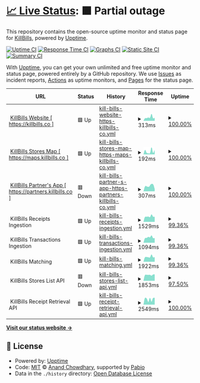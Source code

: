 # [📈 Live Status](https://killbillsdev.github.io/StatusPage): <!--live status--> **🟧 Partial outage**

This repository contains the open-source uptime monitor and status page for [KillBills](https://www.killbills.co/), powered by [Upptime](https://github.com/upptime/upptime).

[![Uptime CI](https://github.com/killbillsdev/StatusPage/workflows/Uptime%20CI/badge.svg)](https://github.com/killbillsdev/StatusPage/actions?query=workflow%3A%22Uptime+CI%22)
[![Response Time CI](https://github.com/killbillsdev/StatusPage/workflows/Response%20Time%20CI/badge.svg)](https://github.com/killbillsdev/StatusPage/actions?query=workflow%3A%22Response+Time+CI%22)
[![Graphs CI](https://github.com/killbillsdev/StatusPage/workflows/Graphs%20CI/badge.svg)](https://github.com/killbillsdev/StatusPage/actions?query=workflow%3A%22Graphs+CI%22)
[![Static Site CI](https://github.com/killbillsdev/StatusPage/workflows/Static%20Site%20CI/badge.svg)](https://github.com/killbillsdev/StatusPage/actions?query=workflow%3A%22Static+Site+CI%22)
[![Summary CI](https://github.com/killbillsdev/StatusPage/workflows/Summary%20CI/badge.svg)](https://github.com/killbillsdev/StatusPage/actions?query=workflow%3A%22Summary+CI%22)

With [Upptime](https://upptime.js.org), you can get your own unlimited and free uptime monitor and status page, powered entirely by a GitHub repository. We use [Issues](https://github.com/killbillsdev/StatusPage/issues) as incident reports, [Actions](https://github.com/killbillsdev/StatusPage/actions) as uptime monitors, and [Pages](https://killbillsdev.github.io/StatusPage) for the status page.

<!--start: status pages-->
<!-- This summary is generated by Upptime (https://github.com/upptime/upptime) -->
<!-- Do not edit this manually, your changes will be overwritten -->
<!-- prettier-ignore -->
| URL | Status | History | Response Time | Uptime |
| --- | ------ | ------- | ------------- | ------ |
| <img alt="" src="https://cdn.prod.website-files.com/65266c5d2cc55475b719db3a/65266c5d2cc55475b719dbea_favicon-killbillz%201.svg" height="13"> [KillBills Website [ https://killbills.co ]](https://killbills.co) | 🟩 Up | [kill-bills-website-https-killbills-co.yml](https://github.com/killbillsdev/StatusPage/commits/HEAD/history/kill-bills-website-https-killbills-co.yml) | <details><summary><img alt="Response time graph" src="./graphs/kill-bills-website-https-killbills-co/response-time-week.png" height="20"> 313ms</summary><br><a href="https://status.killbills.co/history/kill-bills-website-https-killbills-co"><img alt="Response time 366" src="https://img.shields.io/endpoint?url=https%3A%2F%2Fraw.githubusercontent.com%2Fkillbillsdev%2FStatusPage%2FHEAD%2Fapi%2Fkill-bills-website-https-killbills-co%2Fresponse-time.json"></a><br><a href="https://status.killbills.co/history/kill-bills-website-https-killbills-co"><img alt="24-hour response time 273" src="https://img.shields.io/endpoint?url=https%3A%2F%2Fraw.githubusercontent.com%2Fkillbillsdev%2FStatusPage%2FHEAD%2Fapi%2Fkill-bills-website-https-killbills-co%2Fresponse-time-day.json"></a><br><a href="https://status.killbills.co/history/kill-bills-website-https-killbills-co"><img alt="7-day response time 313" src="https://img.shields.io/endpoint?url=https%3A%2F%2Fraw.githubusercontent.com%2Fkillbillsdev%2FStatusPage%2FHEAD%2Fapi%2Fkill-bills-website-https-killbills-co%2Fresponse-time-week.json"></a><br><a href="https://status.killbills.co/history/kill-bills-website-https-killbills-co"><img alt="30-day response time 366" src="https://img.shields.io/endpoint?url=https%3A%2F%2Fraw.githubusercontent.com%2Fkillbillsdev%2FStatusPage%2FHEAD%2Fapi%2Fkill-bills-website-https-killbills-co%2Fresponse-time-month.json"></a><br><a href="https://status.killbills.co/history/kill-bills-website-https-killbills-co"><img alt="1-year response time 366" src="https://img.shields.io/endpoint?url=https%3A%2F%2Fraw.githubusercontent.com%2Fkillbillsdev%2FStatusPage%2FHEAD%2Fapi%2Fkill-bills-website-https-killbills-co%2Fresponse-time-year.json"></a></details> | <details><summary><a href="https://status.killbills.co/history/kill-bills-website-https-killbills-co">100.00%</a></summary><a href="https://status.killbills.co/history/kill-bills-website-https-killbills-co"><img alt="All-time uptime 100.00%" src="https://img.shields.io/endpoint?url=https%3A%2F%2Fraw.githubusercontent.com%2Fkillbillsdev%2FStatusPage%2FHEAD%2Fapi%2Fkill-bills-website-https-killbills-co%2Fuptime.json"></a><br><a href="https://status.killbills.co/history/kill-bills-website-https-killbills-co"><img alt="24-hour uptime 100.00%" src="https://img.shields.io/endpoint?url=https%3A%2F%2Fraw.githubusercontent.com%2Fkillbillsdev%2FStatusPage%2FHEAD%2Fapi%2Fkill-bills-website-https-killbills-co%2Fuptime-day.json"></a><br><a href="https://status.killbills.co/history/kill-bills-website-https-killbills-co"><img alt="7-day uptime 100.00%" src="https://img.shields.io/endpoint?url=https%3A%2F%2Fraw.githubusercontent.com%2Fkillbillsdev%2FStatusPage%2FHEAD%2Fapi%2Fkill-bills-website-https-killbills-co%2Fuptime-week.json"></a><br><a href="https://status.killbills.co/history/kill-bills-website-https-killbills-co"><img alt="30-day uptime 100.00%" src="https://img.shields.io/endpoint?url=https%3A%2F%2Fraw.githubusercontent.com%2Fkillbillsdev%2FStatusPage%2FHEAD%2Fapi%2Fkill-bills-website-https-killbills-co%2Fuptime-month.json"></a><br><a href="https://status.killbills.co/history/kill-bills-website-https-killbills-co"><img alt="1-year uptime 100.00%" src="https://img.shields.io/endpoint?url=https%3A%2F%2Fraw.githubusercontent.com%2Fkillbillsdev%2FStatusPage%2FHEAD%2Fapi%2Fkill-bills-website-https-killbills-co%2Fuptime-year.json"></a></details>
| <img alt="" src="https://cdn.prod.website-files.com/65266c5d2cc55475b719db3a/65266c5d2cc55475b719dbea_favicon-killbillz%201.svg" height="13"> [KillBills Stores Map [ https://maps.killbills.co ]](https://maps.killbills.co) | 🟩 Up | [kill-bills-stores-map-https-maps-killbills-co.yml](https://github.com/killbillsdev/StatusPage/commits/HEAD/history/kill-bills-stores-map-https-maps-killbills-co.yml) | <details><summary><img alt="Response time graph" src="./graphs/kill-bills-stores-map-https-maps-killbills-co/response-time-week.png" height="20"> 192ms</summary><br><a href="https://status.killbills.co/history/kill-bills-stores-map-https-maps-killbills-co"><img alt="Response time 146" src="https://img.shields.io/endpoint?url=https%3A%2F%2Fraw.githubusercontent.com%2Fkillbillsdev%2FStatusPage%2FHEAD%2Fapi%2Fkill-bills-stores-map-https-maps-killbills-co%2Fresponse-time.json"></a><br><a href="https://status.killbills.co/history/kill-bills-stores-map-https-maps-killbills-co"><img alt="24-hour response time 280" src="https://img.shields.io/endpoint?url=https%3A%2F%2Fraw.githubusercontent.com%2Fkillbillsdev%2FStatusPage%2FHEAD%2Fapi%2Fkill-bills-stores-map-https-maps-killbills-co%2Fresponse-time-day.json"></a><br><a href="https://status.killbills.co/history/kill-bills-stores-map-https-maps-killbills-co"><img alt="7-day response time 192" src="https://img.shields.io/endpoint?url=https%3A%2F%2Fraw.githubusercontent.com%2Fkillbillsdev%2FStatusPage%2FHEAD%2Fapi%2Fkill-bills-stores-map-https-maps-killbills-co%2Fresponse-time-week.json"></a><br><a href="https://status.killbills.co/history/kill-bills-stores-map-https-maps-killbills-co"><img alt="30-day response time 146" src="https://img.shields.io/endpoint?url=https%3A%2F%2Fraw.githubusercontent.com%2Fkillbillsdev%2FStatusPage%2FHEAD%2Fapi%2Fkill-bills-stores-map-https-maps-killbills-co%2Fresponse-time-month.json"></a><br><a href="https://status.killbills.co/history/kill-bills-stores-map-https-maps-killbills-co"><img alt="1-year response time 146" src="https://img.shields.io/endpoint?url=https%3A%2F%2Fraw.githubusercontent.com%2Fkillbillsdev%2FStatusPage%2FHEAD%2Fapi%2Fkill-bills-stores-map-https-maps-killbills-co%2Fresponse-time-year.json"></a></details> | <details><summary><a href="https://status.killbills.co/history/kill-bills-stores-map-https-maps-killbills-co">100.00%</a></summary><a href="https://status.killbills.co/history/kill-bills-stores-map-https-maps-killbills-co"><img alt="All-time uptime 100.00%" src="https://img.shields.io/endpoint?url=https%3A%2F%2Fraw.githubusercontent.com%2Fkillbillsdev%2FStatusPage%2FHEAD%2Fapi%2Fkill-bills-stores-map-https-maps-killbills-co%2Fuptime.json"></a><br><a href="https://status.killbills.co/history/kill-bills-stores-map-https-maps-killbills-co"><img alt="24-hour uptime 100.00%" src="https://img.shields.io/endpoint?url=https%3A%2F%2Fraw.githubusercontent.com%2Fkillbillsdev%2FStatusPage%2FHEAD%2Fapi%2Fkill-bills-stores-map-https-maps-killbills-co%2Fuptime-day.json"></a><br><a href="https://status.killbills.co/history/kill-bills-stores-map-https-maps-killbills-co"><img alt="7-day uptime 100.00%" src="https://img.shields.io/endpoint?url=https%3A%2F%2Fraw.githubusercontent.com%2Fkillbillsdev%2FStatusPage%2FHEAD%2Fapi%2Fkill-bills-stores-map-https-maps-killbills-co%2Fuptime-week.json"></a><br><a href="https://status.killbills.co/history/kill-bills-stores-map-https-maps-killbills-co"><img alt="30-day uptime 100.00%" src="https://img.shields.io/endpoint?url=https%3A%2F%2Fraw.githubusercontent.com%2Fkillbillsdev%2FStatusPage%2FHEAD%2Fapi%2Fkill-bills-stores-map-https-maps-killbills-co%2Fuptime-month.json"></a><br><a href="https://status.killbills.co/history/kill-bills-stores-map-https-maps-killbills-co"><img alt="1-year uptime 100.00%" src="https://img.shields.io/endpoint?url=https%3A%2F%2Fraw.githubusercontent.com%2Fkillbillsdev%2FStatusPage%2FHEAD%2Fapi%2Fkill-bills-stores-map-https-maps-killbills-co%2Fuptime-year.json"></a></details>
| <img alt="" src="https://cdn.prod.website-files.com/65266c5d2cc55475b719db3a/65266c5d2cc55475b719dbea_favicon-killbillz%201.svg" height="13"> [KillBills Partner's App [ https://partners.killbills.co ]](https://partners.killbills.co) | 🟥 Down | [kill-bills-partner-s-app-https-partners-killbills-co.yml](https://github.com/killbillsdev/StatusPage/commits/HEAD/history/kill-bills-partner-s-app-https-partners-killbills-co.yml) | <details><summary><img alt="Response time graph" src="./graphs/kill-bills-partner-s-app-https-partners-killbills-co/response-time-week.png" height="20"> 307ms</summary><br><a href="https://status.killbills.co/history/kill-bills-partner-s-app-https-partners-killbills-co"><img alt="Response time 311" src="https://img.shields.io/endpoint?url=https%3A%2F%2Fraw.githubusercontent.com%2Fkillbillsdev%2FStatusPage%2FHEAD%2Fapi%2Fkill-bills-partner-s-app-https-partners-killbills-co%2Fresponse-time.json"></a><br><a href="https://status.killbills.co/history/kill-bills-partner-s-app-https-partners-killbills-co"><img alt="24-hour response time 0" src="https://img.shields.io/endpoint?url=https%3A%2F%2Fraw.githubusercontent.com%2Fkillbillsdev%2FStatusPage%2FHEAD%2Fapi%2Fkill-bills-partner-s-app-https-partners-killbills-co%2Fresponse-time-day.json"></a><br><a href="https://status.killbills.co/history/kill-bills-partner-s-app-https-partners-killbills-co"><img alt="7-day response time 307" src="https://img.shields.io/endpoint?url=https%3A%2F%2Fraw.githubusercontent.com%2Fkillbillsdev%2FStatusPage%2FHEAD%2Fapi%2Fkill-bills-partner-s-app-https-partners-killbills-co%2Fresponse-time-week.json"></a><br><a href="https://status.killbills.co/history/kill-bills-partner-s-app-https-partners-killbills-co"><img alt="30-day response time 311" src="https://img.shields.io/endpoint?url=https%3A%2F%2Fraw.githubusercontent.com%2Fkillbillsdev%2FStatusPage%2FHEAD%2Fapi%2Fkill-bills-partner-s-app-https-partners-killbills-co%2Fresponse-time-month.json"></a><br><a href="https://status.killbills.co/history/kill-bills-partner-s-app-https-partners-killbills-co"><img alt="1-year response time 311" src="https://img.shields.io/endpoint?url=https%3A%2F%2Fraw.githubusercontent.com%2Fkillbillsdev%2FStatusPage%2FHEAD%2Fapi%2Fkill-bills-partner-s-app-https-partners-killbills-co%2Fresponse-time-year.json"></a></details> | <details><summary><a href="https://status.killbills.co/history/kill-bills-partner-s-app-https-partners-killbills-co">100.00%</a></summary><a href="https://status.killbills.co/history/kill-bills-partner-s-app-https-partners-killbills-co"><img alt="All-time uptime 100.00%" src="https://img.shields.io/endpoint?url=https%3A%2F%2Fraw.githubusercontent.com%2Fkillbillsdev%2FStatusPage%2FHEAD%2Fapi%2Fkill-bills-partner-s-app-https-partners-killbills-co%2Fuptime.json"></a><br><a href="https://status.killbills.co/history/kill-bills-partner-s-app-https-partners-killbills-co"><img alt="24-hour uptime 100.00%" src="https://img.shields.io/endpoint?url=https%3A%2F%2Fraw.githubusercontent.com%2Fkillbillsdev%2FStatusPage%2FHEAD%2Fapi%2Fkill-bills-partner-s-app-https-partners-killbills-co%2Fuptime-day.json"></a><br><a href="https://status.killbills.co/history/kill-bills-partner-s-app-https-partners-killbills-co"><img alt="7-day uptime 100.00%" src="https://img.shields.io/endpoint?url=https%3A%2F%2Fraw.githubusercontent.com%2Fkillbillsdev%2FStatusPage%2FHEAD%2Fapi%2Fkill-bills-partner-s-app-https-partners-killbills-co%2Fuptime-week.json"></a><br><a href="https://status.killbills.co/history/kill-bills-partner-s-app-https-partners-killbills-co"><img alt="30-day uptime 100.00%" src="https://img.shields.io/endpoint?url=https%3A%2F%2Fraw.githubusercontent.com%2Fkillbillsdev%2FStatusPage%2FHEAD%2Fapi%2Fkill-bills-partner-s-app-https-partners-killbills-co%2Fuptime-month.json"></a><br><a href="https://status.killbills.co/history/kill-bills-partner-s-app-https-partners-killbills-co"><img alt="1-year uptime 100.00%" src="https://img.shields.io/endpoint?url=https%3A%2F%2Fraw.githubusercontent.com%2Fkillbillsdev%2FStatusPage%2FHEAD%2Fapi%2Fkill-bills-partner-s-app-https-partners-killbills-co%2Fuptime-year.json"></a></details>
| <img alt="" src="https://cdn.prod.website-files.com/65266c5d2cc55475b719db3a/65266c5d2cc55475b719dbea_favicon-killbillz%201.svg" height="13"> KillBills Receipts Ingestion | 🟩 Up | [kill-bills-receipts-ingestion.yml](https://github.com/killbillsdev/StatusPage/commits/HEAD/history/kill-bills-receipts-ingestion.yml) | <details><summary><img alt="Response time graph" src="./graphs/kill-bills-receipts-ingestion/response-time-week.png" height="20"> 1529ms</summary><br><a href="https://status.killbills.co/history/kill-bills-receipts-ingestion"><img alt="Response time 955" src="https://img.shields.io/endpoint?url=https%3A%2F%2Fraw.githubusercontent.com%2Fkillbillsdev%2FStatusPage%2FHEAD%2Fapi%2Fkill-bills-receipts-ingestion%2Fresponse-time.json"></a><br><a href="https://status.killbills.co/history/kill-bills-receipts-ingestion"><img alt="24-hour response time 2675" src="https://img.shields.io/endpoint?url=https%3A%2F%2Fraw.githubusercontent.com%2Fkillbillsdev%2FStatusPage%2FHEAD%2Fapi%2Fkill-bills-receipts-ingestion%2Fresponse-time-day.json"></a><br><a href="https://status.killbills.co/history/kill-bills-receipts-ingestion"><img alt="7-day response time 1529" src="https://img.shields.io/endpoint?url=https%3A%2F%2Fraw.githubusercontent.com%2Fkillbillsdev%2FStatusPage%2FHEAD%2Fapi%2Fkill-bills-receipts-ingestion%2Fresponse-time-week.json"></a><br><a href="https://status.killbills.co/history/kill-bills-receipts-ingestion"><img alt="30-day response time 955" src="https://img.shields.io/endpoint?url=https%3A%2F%2Fraw.githubusercontent.com%2Fkillbillsdev%2FStatusPage%2FHEAD%2Fapi%2Fkill-bills-receipts-ingestion%2Fresponse-time-month.json"></a><br><a href="https://status.killbills.co/history/kill-bills-receipts-ingestion"><img alt="1-year response time 955" src="https://img.shields.io/endpoint?url=https%3A%2F%2Fraw.githubusercontent.com%2Fkillbillsdev%2FStatusPage%2FHEAD%2Fapi%2Fkill-bills-receipts-ingestion%2Fresponse-time-year.json"></a></details> | <details><summary><a href="https://status.killbills.co/history/kill-bills-receipts-ingestion">99.36%</a></summary><a href="https://status.killbills.co/history/kill-bills-receipts-ingestion"><img alt="All-time uptime 99.52%" src="https://img.shields.io/endpoint?url=https%3A%2F%2Fraw.githubusercontent.com%2Fkillbillsdev%2FStatusPage%2FHEAD%2Fapi%2Fkill-bills-receipts-ingestion%2Fuptime.json"></a><br><a href="https://status.killbills.co/history/kill-bills-receipts-ingestion"><img alt="24-hour uptime 95.52%" src="https://img.shields.io/endpoint?url=https%3A%2F%2Fraw.githubusercontent.com%2Fkillbillsdev%2FStatusPage%2FHEAD%2Fapi%2Fkill-bills-receipts-ingestion%2Fuptime-day.json"></a><br><a href="https://status.killbills.co/history/kill-bills-receipts-ingestion"><img alt="7-day uptime 99.36%" src="https://img.shields.io/endpoint?url=https%3A%2F%2Fraw.githubusercontent.com%2Fkillbillsdev%2FStatusPage%2FHEAD%2Fapi%2Fkill-bills-receipts-ingestion%2Fuptime-week.json"></a><br><a href="https://status.killbills.co/history/kill-bills-receipts-ingestion"><img alt="30-day uptime 99.52%" src="https://img.shields.io/endpoint?url=https%3A%2F%2Fraw.githubusercontent.com%2Fkillbillsdev%2FStatusPage%2FHEAD%2Fapi%2Fkill-bills-receipts-ingestion%2Fuptime-month.json"></a><br><a href="https://status.killbills.co/history/kill-bills-receipts-ingestion"><img alt="1-year uptime 99.52%" src="https://img.shields.io/endpoint?url=https%3A%2F%2Fraw.githubusercontent.com%2Fkillbillsdev%2FStatusPage%2FHEAD%2Fapi%2Fkill-bills-receipts-ingestion%2Fuptime-year.json"></a></details>
| <img alt="" src="https://cdn.prod.website-files.com/65266c5d2cc55475b719db3a/65266c5d2cc55475b719dbea_favicon-killbillz%201.svg" height="13"> KillBills Transactions Ingestion | 🟩 Up | [kill-bills-transactions-ingestion.yml](https://github.com/killbillsdev/StatusPage/commits/HEAD/history/kill-bills-transactions-ingestion.yml) | <details><summary><img alt="Response time graph" src="./graphs/kill-bills-transactions-ingestion/response-time-week.png" height="20"> 1094ms</summary><br><a href="https://status.killbills.co/history/kill-bills-transactions-ingestion"><img alt="Response time 497" src="https://img.shields.io/endpoint?url=https%3A%2F%2Fraw.githubusercontent.com%2Fkillbillsdev%2FStatusPage%2FHEAD%2Fapi%2Fkill-bills-transactions-ingestion%2Fresponse-time.json"></a><br><a href="https://status.killbills.co/history/kill-bills-transactions-ingestion"><img alt="24-hour response time 2235" src="https://img.shields.io/endpoint?url=https%3A%2F%2Fraw.githubusercontent.com%2Fkillbillsdev%2FStatusPage%2FHEAD%2Fapi%2Fkill-bills-transactions-ingestion%2Fresponse-time-day.json"></a><br><a href="https://status.killbills.co/history/kill-bills-transactions-ingestion"><img alt="7-day response time 1094" src="https://img.shields.io/endpoint?url=https%3A%2F%2Fraw.githubusercontent.com%2Fkillbillsdev%2FStatusPage%2FHEAD%2Fapi%2Fkill-bills-transactions-ingestion%2Fresponse-time-week.json"></a><br><a href="https://status.killbills.co/history/kill-bills-transactions-ingestion"><img alt="30-day response time 497" src="https://img.shields.io/endpoint?url=https%3A%2F%2Fraw.githubusercontent.com%2Fkillbillsdev%2FStatusPage%2FHEAD%2Fapi%2Fkill-bills-transactions-ingestion%2Fresponse-time-month.json"></a><br><a href="https://status.killbills.co/history/kill-bills-transactions-ingestion"><img alt="1-year response time 497" src="https://img.shields.io/endpoint?url=https%3A%2F%2Fraw.githubusercontent.com%2Fkillbillsdev%2FStatusPage%2FHEAD%2Fapi%2Fkill-bills-transactions-ingestion%2Fresponse-time-year.json"></a></details> | <details><summary><a href="https://status.killbills.co/history/kill-bills-transactions-ingestion">99.36%</a></summary><a href="https://status.killbills.co/history/kill-bills-transactions-ingestion"><img alt="All-time uptime 99.56%" src="https://img.shields.io/endpoint?url=https%3A%2F%2Fraw.githubusercontent.com%2Fkillbillsdev%2FStatusPage%2FHEAD%2Fapi%2Fkill-bills-transactions-ingestion%2Fuptime.json"></a><br><a href="https://status.killbills.co/history/kill-bills-transactions-ingestion"><img alt="24-hour uptime 95.52%" src="https://img.shields.io/endpoint?url=https%3A%2F%2Fraw.githubusercontent.com%2Fkillbillsdev%2FStatusPage%2FHEAD%2Fapi%2Fkill-bills-transactions-ingestion%2Fuptime-day.json"></a><br><a href="https://status.killbills.co/history/kill-bills-transactions-ingestion"><img alt="7-day uptime 99.36%" src="https://img.shields.io/endpoint?url=https%3A%2F%2Fraw.githubusercontent.com%2Fkillbillsdev%2FStatusPage%2FHEAD%2Fapi%2Fkill-bills-transactions-ingestion%2Fuptime-week.json"></a><br><a href="https://status.killbills.co/history/kill-bills-transactions-ingestion"><img alt="30-day uptime 99.56%" src="https://img.shields.io/endpoint?url=https%3A%2F%2Fraw.githubusercontent.com%2Fkillbillsdev%2FStatusPage%2FHEAD%2Fapi%2Fkill-bills-transactions-ingestion%2Fuptime-month.json"></a><br><a href="https://status.killbills.co/history/kill-bills-transactions-ingestion"><img alt="1-year uptime 99.56%" src="https://img.shields.io/endpoint?url=https%3A%2F%2Fraw.githubusercontent.com%2Fkillbillsdev%2FStatusPage%2FHEAD%2Fapi%2Fkill-bills-transactions-ingestion%2Fuptime-year.json"></a></details>
| <img alt="" src="https://cdn.prod.website-files.com/65266c5d2cc55475b719db3a/65266c5d2cc55475b719dbea_favicon-killbillz%201.svg" height="13"> KillBills Matching | 🟩 Up | [kill-bills-matching.yml](https://github.com/killbillsdev/StatusPage/commits/HEAD/history/kill-bills-matching.yml) | <details><summary><img alt="Response time graph" src="./graphs/kill-bills-matching/response-time-week.png" height="20"> 1922ms</summary><br><a href="https://status.killbills.co/history/kill-bills-matching"><img alt="Response time 1447" src="https://img.shields.io/endpoint?url=https%3A%2F%2Fraw.githubusercontent.com%2Fkillbillsdev%2FStatusPage%2FHEAD%2Fapi%2Fkill-bills-matching%2Fresponse-time.json"></a><br><a href="https://status.killbills.co/history/kill-bills-matching"><img alt="24-hour response time 4103" src="https://img.shields.io/endpoint?url=https%3A%2F%2Fraw.githubusercontent.com%2Fkillbillsdev%2FStatusPage%2FHEAD%2Fapi%2Fkill-bills-matching%2Fresponse-time-day.json"></a><br><a href="https://status.killbills.co/history/kill-bills-matching"><img alt="7-day response time 1922" src="https://img.shields.io/endpoint?url=https%3A%2F%2Fraw.githubusercontent.com%2Fkillbillsdev%2FStatusPage%2FHEAD%2Fapi%2Fkill-bills-matching%2Fresponse-time-week.json"></a><br><a href="https://status.killbills.co/history/kill-bills-matching"><img alt="30-day response time 1447" src="https://img.shields.io/endpoint?url=https%3A%2F%2Fraw.githubusercontent.com%2Fkillbillsdev%2FStatusPage%2FHEAD%2Fapi%2Fkill-bills-matching%2Fresponse-time-month.json"></a><br><a href="https://status.killbills.co/history/kill-bills-matching"><img alt="1-year response time 1447" src="https://img.shields.io/endpoint?url=https%3A%2F%2Fraw.githubusercontent.com%2Fkillbillsdev%2FStatusPage%2FHEAD%2Fapi%2Fkill-bills-matching%2Fresponse-time-year.json"></a></details> | <details><summary><a href="https://status.killbills.co/history/kill-bills-matching">99.36%</a></summary><a href="https://status.killbills.co/history/kill-bills-matching"><img alt="All-time uptime 93.80%" src="https://img.shields.io/endpoint?url=https%3A%2F%2Fraw.githubusercontent.com%2Fkillbillsdev%2FStatusPage%2FHEAD%2Fapi%2Fkill-bills-matching%2Fuptime.json"></a><br><a href="https://status.killbills.co/history/kill-bills-matching"><img alt="24-hour uptime 95.52%" src="https://img.shields.io/endpoint?url=https%3A%2F%2Fraw.githubusercontent.com%2Fkillbillsdev%2FStatusPage%2FHEAD%2Fapi%2Fkill-bills-matching%2Fuptime-day.json"></a><br><a href="https://status.killbills.co/history/kill-bills-matching"><img alt="7-day uptime 99.36%" src="https://img.shields.io/endpoint?url=https%3A%2F%2Fraw.githubusercontent.com%2Fkillbillsdev%2FStatusPage%2FHEAD%2Fapi%2Fkill-bills-matching%2Fuptime-week.json"></a><br><a href="https://status.killbills.co/history/kill-bills-matching"><img alt="30-day uptime 93.80%" src="https://img.shields.io/endpoint?url=https%3A%2F%2Fraw.githubusercontent.com%2Fkillbillsdev%2FStatusPage%2FHEAD%2Fapi%2Fkill-bills-matching%2Fuptime-month.json"></a><br><a href="https://status.killbills.co/history/kill-bills-matching"><img alt="1-year uptime 93.80%" src="https://img.shields.io/endpoint?url=https%3A%2F%2Fraw.githubusercontent.com%2Fkillbillsdev%2FStatusPage%2FHEAD%2Fapi%2Fkill-bills-matching%2Fuptime-year.json"></a></details>
| <img alt="" src="https://cdn.prod.website-files.com/65266c5d2cc55475b719db3a/65266c5d2cc55475b719dbea_favicon-killbillz%201.svg" height="13"> KillBills Stores List API | 🟥 Down | [kill-bills-stores-list-api.yml](https://github.com/killbillsdev/StatusPage/commits/HEAD/history/kill-bills-stores-list-api.yml) | <details><summary><img alt="Response time graph" src="./graphs/kill-bills-stores-list-api/response-time-week.png" height="20"> 1853ms</summary><br><a href="https://status.killbills.co/history/kill-bills-stores-list-api"><img alt="Response time 2050" src="https://img.shields.io/endpoint?url=https%3A%2F%2Fraw.githubusercontent.com%2Fkillbillsdev%2FStatusPage%2FHEAD%2Fapi%2Fkill-bills-stores-list-api%2Fresponse-time.json"></a><br><a href="https://status.killbills.co/history/kill-bills-stores-list-api"><img alt="24-hour response time 1709" src="https://img.shields.io/endpoint?url=https%3A%2F%2Fraw.githubusercontent.com%2Fkillbillsdev%2FStatusPage%2FHEAD%2Fapi%2Fkill-bills-stores-list-api%2Fresponse-time-day.json"></a><br><a href="https://status.killbills.co/history/kill-bills-stores-list-api"><img alt="7-day response time 1853" src="https://img.shields.io/endpoint?url=https%3A%2F%2Fraw.githubusercontent.com%2Fkillbillsdev%2FStatusPage%2FHEAD%2Fapi%2Fkill-bills-stores-list-api%2Fresponse-time-week.json"></a><br><a href="https://status.killbills.co/history/kill-bills-stores-list-api"><img alt="30-day response time 2050" src="https://img.shields.io/endpoint?url=https%3A%2F%2Fraw.githubusercontent.com%2Fkillbillsdev%2FStatusPage%2FHEAD%2Fapi%2Fkill-bills-stores-list-api%2Fresponse-time-month.json"></a><br><a href="https://status.killbills.co/history/kill-bills-stores-list-api"><img alt="1-year response time 2050" src="https://img.shields.io/endpoint?url=https%3A%2F%2Fraw.githubusercontent.com%2Fkillbillsdev%2FStatusPage%2FHEAD%2Fapi%2Fkill-bills-stores-list-api%2Fresponse-time-year.json"></a></details> | <details><summary><a href="https://status.killbills.co/history/kill-bills-stores-list-api">97.50%</a></summary><a href="https://status.killbills.co/history/kill-bills-stores-list-api"><img alt="All-time uptime 98.18%" src="https://img.shields.io/endpoint?url=https%3A%2F%2Fraw.githubusercontent.com%2Fkillbillsdev%2FStatusPage%2FHEAD%2Fapi%2Fkill-bills-stores-list-api%2Fuptime.json"></a><br><a href="https://status.killbills.co/history/kill-bills-stores-list-api"><img alt="24-hour uptime 82.47%" src="https://img.shields.io/endpoint?url=https%3A%2F%2Fraw.githubusercontent.com%2Fkillbillsdev%2FStatusPage%2FHEAD%2Fapi%2Fkill-bills-stores-list-api%2Fuptime-day.json"></a><br><a href="https://status.killbills.co/history/kill-bills-stores-list-api"><img alt="7-day uptime 97.50%" src="https://img.shields.io/endpoint?url=https%3A%2F%2Fraw.githubusercontent.com%2Fkillbillsdev%2FStatusPage%2FHEAD%2Fapi%2Fkill-bills-stores-list-api%2Fuptime-week.json"></a><br><a href="https://status.killbills.co/history/kill-bills-stores-list-api"><img alt="30-day uptime 98.18%" src="https://img.shields.io/endpoint?url=https%3A%2F%2Fraw.githubusercontent.com%2Fkillbillsdev%2FStatusPage%2FHEAD%2Fapi%2Fkill-bills-stores-list-api%2Fuptime-month.json"></a><br><a href="https://status.killbills.co/history/kill-bills-stores-list-api"><img alt="1-year uptime 98.18%" src="https://img.shields.io/endpoint?url=https%3A%2F%2Fraw.githubusercontent.com%2Fkillbillsdev%2FStatusPage%2FHEAD%2Fapi%2Fkill-bills-stores-list-api%2Fuptime-year.json"></a></details>
| <img alt="" src="https://cdn.prod.website-files.com/65266c5d2cc55475b719db3a/65266c5d2cc55475b719dbea_favicon-killbillz%201.svg" height="13"> KillBills Receipt Retrieval API | 🟩 Up | [kill-bills-receipt-retrieval-api.yml](https://github.com/killbillsdev/StatusPage/commits/HEAD/history/kill-bills-receipt-retrieval-api.yml) | <details><summary><img alt="Response time graph" src="./graphs/kill-bills-receipt-retrieval-api/response-time-week.png" height="20"> 2549ms</summary><br><a href="https://status.killbills.co/history/kill-bills-receipt-retrieval-api"><img alt="Response time 2574" src="https://img.shields.io/endpoint?url=https%3A%2F%2Fraw.githubusercontent.com%2Fkillbillsdev%2FStatusPage%2FHEAD%2Fapi%2Fkill-bills-receipt-retrieval-api%2Fresponse-time.json"></a><br><a href="https://status.killbills.co/history/kill-bills-receipt-retrieval-api"><img alt="24-hour response time 3200" src="https://img.shields.io/endpoint?url=https%3A%2F%2Fraw.githubusercontent.com%2Fkillbillsdev%2FStatusPage%2FHEAD%2Fapi%2Fkill-bills-receipt-retrieval-api%2Fresponse-time-day.json"></a><br><a href="https://status.killbills.co/history/kill-bills-receipt-retrieval-api"><img alt="7-day response time 2549" src="https://img.shields.io/endpoint?url=https%3A%2F%2Fraw.githubusercontent.com%2Fkillbillsdev%2FStatusPage%2FHEAD%2Fapi%2Fkill-bills-receipt-retrieval-api%2Fresponse-time-week.json"></a><br><a href="https://status.killbills.co/history/kill-bills-receipt-retrieval-api"><img alt="30-day response time 2574" src="https://img.shields.io/endpoint?url=https%3A%2F%2Fraw.githubusercontent.com%2Fkillbillsdev%2FStatusPage%2FHEAD%2Fapi%2Fkill-bills-receipt-retrieval-api%2Fresponse-time-month.json"></a><br><a href="https://status.killbills.co/history/kill-bills-receipt-retrieval-api"><img alt="1-year response time 2574" src="https://img.shields.io/endpoint?url=https%3A%2F%2Fraw.githubusercontent.com%2Fkillbillsdev%2FStatusPage%2FHEAD%2Fapi%2Fkill-bills-receipt-retrieval-api%2Fresponse-time-year.json"></a></details> | <details><summary><a href="https://status.killbills.co/history/kill-bills-receipt-retrieval-api">100.00%</a></summary><a href="https://status.killbills.co/history/kill-bills-receipt-retrieval-api"><img alt="All-time uptime 100.00%" src="https://img.shields.io/endpoint?url=https%3A%2F%2Fraw.githubusercontent.com%2Fkillbillsdev%2FStatusPage%2FHEAD%2Fapi%2Fkill-bills-receipt-retrieval-api%2Fuptime.json"></a><br><a href="https://status.killbills.co/history/kill-bills-receipt-retrieval-api"><img alt="24-hour uptime 100.00%" src="https://img.shields.io/endpoint?url=https%3A%2F%2Fraw.githubusercontent.com%2Fkillbillsdev%2FStatusPage%2FHEAD%2Fapi%2Fkill-bills-receipt-retrieval-api%2Fuptime-day.json"></a><br><a href="https://status.killbills.co/history/kill-bills-receipt-retrieval-api"><img alt="7-day uptime 100.00%" src="https://img.shields.io/endpoint?url=https%3A%2F%2Fraw.githubusercontent.com%2Fkillbillsdev%2FStatusPage%2FHEAD%2Fapi%2Fkill-bills-receipt-retrieval-api%2Fuptime-week.json"></a><br><a href="https://status.killbills.co/history/kill-bills-receipt-retrieval-api"><img alt="30-day uptime 100.00%" src="https://img.shields.io/endpoint?url=https%3A%2F%2Fraw.githubusercontent.com%2Fkillbillsdev%2FStatusPage%2FHEAD%2Fapi%2Fkill-bills-receipt-retrieval-api%2Fuptime-month.json"></a><br><a href="https://status.killbills.co/history/kill-bills-receipt-retrieval-api"><img alt="1-year uptime 100.00%" src="https://img.shields.io/endpoint?url=https%3A%2F%2Fraw.githubusercontent.com%2Fkillbillsdev%2FStatusPage%2FHEAD%2Fapi%2Fkill-bills-receipt-retrieval-api%2Fuptime-year.json"></a></details>

<!--end: status pages-->

[**Visit our status website →**](https://killbillsdev.github.io/StatusPage)

## 📄 License

- Powered by: [Upptime](https://github.com/upptime/upptime)
- Code: [MIT](./LICENSE) © [Anand Chowdhary](https://anandchowdhary.com), supported by [Pabio](https://pabio.com)
- Data in the `./history` directory: [Open Database License](https://opendatacommons.org/licenses/odbl/1-0/)
